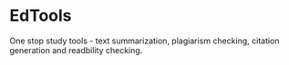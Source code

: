 # EdTools  

One stop study tools - text summarization, plagiarism checking, citation generation and readbility checking.
